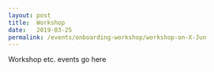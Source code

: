 ```yaml
---
layout: post
title:  Workshop
date:   2019-03-25
permalink: /events/onboarding-workshop/workshop-on-X-Jun
---
```


Workshop etc. events go here
